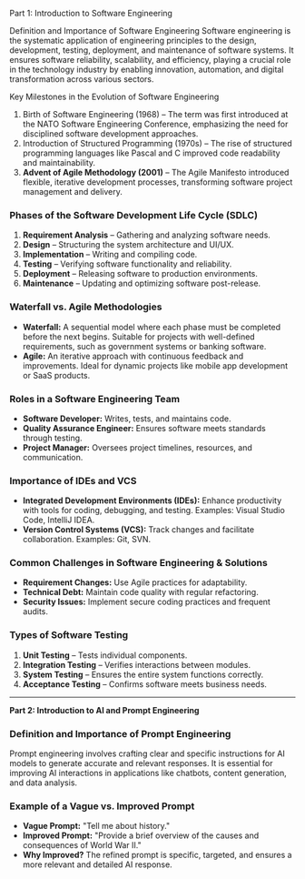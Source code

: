 Part 1: Introduction to Software Engineering

 Definition and Importance of Software Engineering
Software engineering is the systematic application of engineering principles to the design, development, testing, deployment, and maintenance of software systems. It ensures software reliability, scalability, and efficiency, playing a crucial role in the technology industry by enabling innovation, automation, and digital transformation across various sectors.

Key Milestones in the Evolution of Software Engineering
1. Birth of Software Engineering (1968) – The term was first introduced at the NATO Software Engineering Conference, emphasizing the need for disciplined software development approaches.
2. Introduction of Structured Programming (1970s) – The rise of structured programming languages like Pascal and C improved code readability and maintainability.
3. **Advent of Agile Methodology (2001)** – The Agile Manifesto introduced flexible, iterative development processes, transforming software project management and delivery.

### Phases of the Software Development Life Cycle (SDLC)
1. **Requirement Analysis** – Gathering and analyzing software needs.
2. **Design** – Structuring the system architecture and UI/UX.
3. **Implementation** – Writing and compiling code.
4. **Testing** – Verifying software functionality and reliability.
5. **Deployment** – Releasing software to production environments.
6. **Maintenance** – Updating and optimizing software post-release.

### Waterfall vs. Agile Methodologies
- **Waterfall:** A sequential model where each phase must be completed before the next begins. Suitable for projects with well-defined requirements, such as government systems or banking software.
- **Agile:** An iterative approach with continuous feedback and improvements. Ideal for dynamic projects like mobile app development or SaaS products.

### Roles in a Software Engineering Team
- **Software Developer:** Writes, tests, and maintains code.
- **Quality Assurance Engineer:** Ensures software meets standards through testing.
- **Project Manager:** Oversees project timelines, resources, and communication.

### Importance of IDEs and VCS
- **Integrated Development Environments (IDEs):** Enhance productivity with tools for coding, debugging, and testing. Examples: Visual Studio Code, IntelliJ IDEA.
- **Version Control Systems (VCS):** Track changes and facilitate collaboration. Examples: Git, SVN.

### Common Challenges in Software Engineering & Solutions
- **Requirement Changes:** Use Agile practices for adaptability.
- **Technical Debt:** Maintain code quality with regular refactoring.
- **Security Issues:** Implement secure coding practices and frequent audits.

### Types of Software Testing
1. **Unit Testing** – Tests individual components.
2. **Integration Testing** – Verifies interactions between modules.
3. **System Testing** – Ensures the entire system functions correctly.
4. **Acceptance Testing** – Confirms software meets business needs.

---

**Part 2: Introduction to AI and Prompt Engineering**

### Definition and Importance of Prompt Engineering
Prompt engineering involves crafting clear and specific instructions for AI models to generate accurate and relevant responses. It is essential for improving AI interactions in applications like chatbots, content generation, and data analysis.

### Example of a Vague vs. Improved Prompt
- **Vague Prompt:** "Tell me about history."
- **Improved Prompt:** "Provide a brief overview of the causes and consequences of World War II."
- **Why Improved?** The refined prompt is specific, targeted, and ensures a more relevant and detailed AI response.
